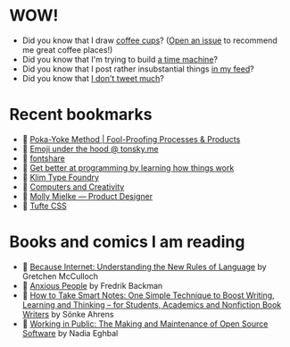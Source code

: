 # WOW!

- Did you know that I draw [coffee cups](https://papercups.mamuso.net/)? ([Open an issue](https://github.com/mamuso/papercups/issues) to recommend me great coffee places!)
- Did you know that I'm trying to build [a time machine](https://github.com/mamuso/fluxcapacitor)?
- Did you know that I post rather insubstantial things [in my feed](https://feed.mamuso.net/)?
- Did you know that [I don't tweet much](https://twitter.com/mamuso)?

# Recent bookmarks

- 👀 [Poka-Yoke Method | Fool-Proofing Processes & Products](https://fractory.com/poka-yoke-in-manufacturing/)
- 👀 [Emoji under the hood @ tonsky.me](https://tonsky.me/blog/emoji/)
- 👀 [fontshare](https://www.fontshare.com/)
- 👀 [Get better at programming by learning how things work](https://jvns.ca/blog/learn-how-things-work/)
- 👀 [Klim Type Foundry](https://klim.co.nz/)
- 👀 [Computers and Creativity](https://www.mollymielke.com/cc)
- 👀 [Molly Mielke — Product Designer](https://www.mollymielke.com/)
- 👀 [Tufte CSS](https://edwardtufte.github.io/tufte-css/)


# Books and comics I am reading

- 📘 [Because Internet: Understanding the New Rules of Language](https://www.goodreads.com/book/show/37834053) by Gretchen McCulloch
- 📘 [Anxious People](https://www.goodreads.com/book/show/49534036) by Fredrik Backman
- 📘 [How to Take Smart Notes: One Simple Technique to Boost Writing, Learning and Thinking – for Students, Academics and Nonfiction Book Writers](https://www.goodreads.com/book/show/34507927) by Sönke Ahrens
- 📘 [Working in Public: The Making and Maintenance of Open Source Software](https://www.goodreads.com/book/show/54140556) by Nadia Eghbal

